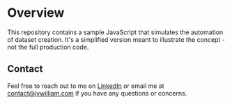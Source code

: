 # Overview

This repository contains a sample JavaScript that simulates the automation of dataset creation. It's a simplified version meant to illustrate the concept - not the full production code. 

## Contact
Feel free to reach out to me on [LinkedIn](https://www.linkedin.com/in/jvwilliamandal/) or email me at [contact@jvwilliam.com](mailto:contact@jvwilliam.com) if you have any questions or concerns. 